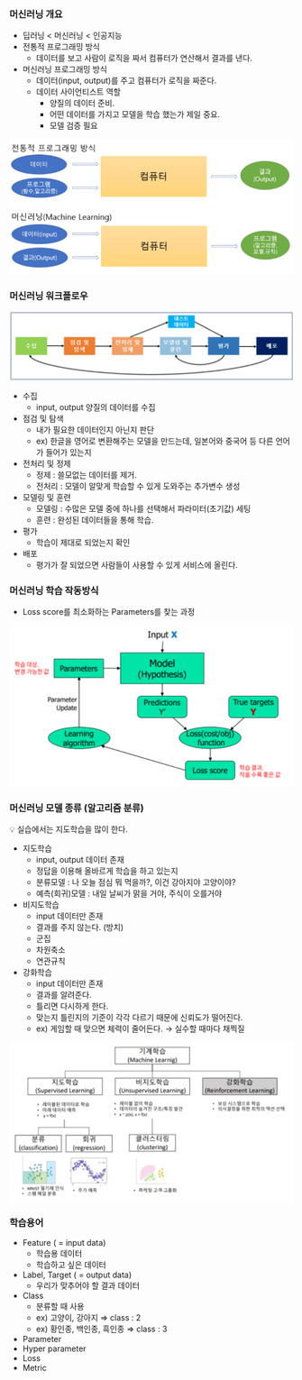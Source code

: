 ### 머신러닝 개요
- 딥러닝 < 머신러닝 < 인공지능
- 전통적 프로그래밍 방식
    - 데이터를 보고 사람이 로직을 짜서 컴퓨터가 연산해서 결과를 낸다.
- 머신러닝 프로그래밍 방식
    - 데이터(input, output)를 주고 컴퓨터가 로직을 짜준다.
    - 데이터 사이언티스트 역할
        - 양질의 데이터 준비.
        - 어떤 데이터를 가지고 모델을 학습 했는가 제일 중요.
        - 모델 검증 필요

![1](../img/img_ml1.png)


### 머신러닝 워크플로우

![2](../img/img_ml2.png)


- 수집
    - input, output 양질의 데이터를 수집
- 점검 및 탐색
    - 내가 필요한 데이터인지 아닌지 판단
    - ex) 한글을 영어로 변환해주는 모델을 만드는데, 일본어와 중국어 등 다른 언어가 들어가 있는지
- 전처리 및 정제
    - 정제 : 쓸모없는 데이터를 제거.
    - 전처리 : 모델이 알맞게 학습할 수 있게 도와주는 추가변수 생성
- 모델링 및 훈련
    - 모델링 : 수많은 모델 중에 하나를 선택해서 파라미터(초기값) 세팅
    - 훈련 : 완성된 데이터들을 통해 학습.
- 평가
    - 학습이 제대로 되었는지 확인
- 배포
    - 평가가 잘 되었으면 사람들이 사용할 수 있게 서비스에 올린다.

### 머신러닝 학습 작동방식

- Loss score를 최소화하는 Parameters를 찾는 과정

![3](../img/img_ml3.png)


### 머신러닝 모델 종류 (알고리즘 분류)

💡 실습에서는 지도학습을 많이 한다.

- 지도학습
    - input, output 데이터 존재
    - 정답을 이용해 올바르게 학습을 하고 있는지
    - 분류모델 :  나 오늘 점심 뭐 먹을까?, 이건 강아지야 고양이야?
    - 예측(회귀)모델 : 내일 날씨가 맑을 거야, 주식이 오를거야
- 비지도학습
    - input 데이터만 존재
    - 결과를 주지 않는다. (방치)
    - 군집
    - 차원축소
    - 연관규칙
- 강화학습
    - input 데이터만 존재
    - 결과를 알려준다.
    - 틀리면 다시하게 한다.
    - 맞는지 틀린지의 기준이 각각 다르기 때문에 신뢰도가 떨어진다.
    - ex) 게임할 때 맞으면 체력이 줄어든다. → 실수할 때마다 채찍질

![4](../img/img_ml4.png)


### 학습용어

- Feature ( = input data)
    - 학습용 데이터
    - 학습하고 싶은 데이터
- Label, Target ( = output data)
    - 우리가 맞추어야 할 결과 데이터
- Class
    - 분류할 때 사용
    - ex) 고양이, 강아지 ⇒ class : 2
    - ex) 황인종, 백인종, 흑인종 ⇒ class : 3
- Parameter
- Hyper parameter
- Loss
- Metric
